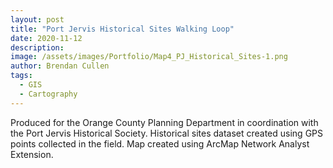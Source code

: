 ```yaml
---
layout: post
title: "Port Jervis Historical Sites Walking Loop"
date: 2020-11-12
description: 
image: /assets/images/Portfolio/Map4_PJ_Historical_Sites-1.png
author: Brendan Cullen
tags:
  - GIS
  - Cartography
---
```


Produced for the Orange County Planning Department in coordination with the Port Jervis Historical Society. Historical sites dataset created using GPS points collected in the field. Map created using ArcMap Network Analyst Extension.